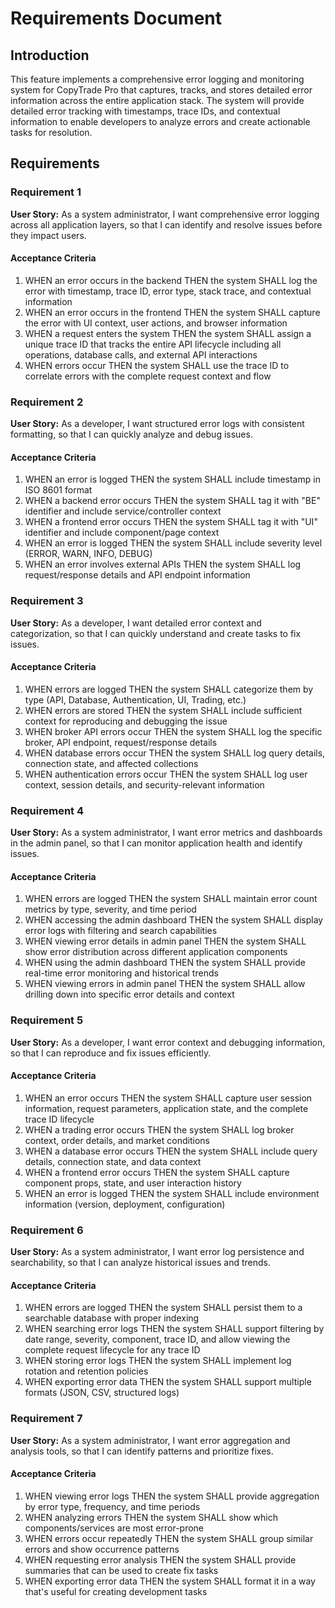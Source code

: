 # Requirements Document

## Introduction

This feature implements a comprehensive error logging and monitoring system for CopyTrade Pro that captures, tracks, and stores detailed error information across the entire application stack. The system will provide detailed error tracking with timestamps, trace IDs, and contextual information to enable developers to analyze errors and create actionable tasks for resolution.

## Requirements

### Requirement 1

**User Story:** As a system administrator, I want comprehensive error logging across all application layers, so that I can identify and resolve issues before they impact users.

#### Acceptance Criteria

1. WHEN an error occurs in the backend THEN the system SHALL log the error with timestamp, trace ID, error type, stack trace, and contextual information
2. WHEN an error occurs in the frontend THEN the system SHALL capture the error with UI context, user actions, and browser information
3. WHEN a request enters the system THEN the system SHALL assign a unique trace ID that tracks the entire API lifecycle including all operations, database calls, and external API interactions
4. WHEN errors occur THEN the system SHALL use the trace ID to correlate errors with the complete request context and flow

### Requirement 2

**User Story:** As a developer, I want structured error logs with consistent formatting, so that I can quickly analyze and debug issues.

#### Acceptance Criteria

1. WHEN an error is logged THEN the system SHALL include timestamp in ISO 8601 format
2. WHEN a backend error occurs THEN the system SHALL tag it with "BE" identifier and include service/controller context
3. WHEN a frontend error occurs THEN the system SHALL tag it with "UI" identifier and include component/page context
4. WHEN an error is logged THEN the system SHALL include severity level (ERROR, WARN, INFO, DEBUG)
5. WHEN an error involves external APIs THEN the system SHALL log request/response details and API endpoint information

### Requirement 3

**User Story:** As a developer, I want detailed error context and categorization, so that I can quickly understand and create tasks to fix issues.

#### Acceptance Criteria

1. WHEN errors are logged THEN the system SHALL categorize them by type (API, Database, Authentication, UI, Trading, etc.)
2. WHEN errors are stored THEN the system SHALL include sufficient context for reproducing and debugging the issue
3. WHEN broker API errors occur THEN the system SHALL log the specific broker, API endpoint, request/response details
4. WHEN database errors occur THEN the system SHALL log query details, connection state, and affected collections
5. WHEN authentication errors occur THEN the system SHALL log user context, session details, and security-relevant information

### Requirement 4

**User Story:** As a system administrator, I want error metrics and dashboards in the admin panel, so that I can monitor application health and identify issues.

#### Acceptance Criteria

1. WHEN errors are logged THEN the system SHALL maintain error count metrics by type, severity, and time period
2. WHEN accessing the admin dashboard THEN the system SHALL display error logs with filtering and search capabilities
3. WHEN viewing error details in admin panel THEN the system SHALL show error distribution across different application components
4. WHEN using the admin dashboard THEN the system SHALL provide real-time error monitoring and historical trends
5. WHEN viewing errors in admin panel THEN the system SHALL allow drilling down into specific error details and context

### Requirement 5

**User Story:** As a developer, I want error context and debugging information, so that I can reproduce and fix issues efficiently.

#### Acceptance Criteria

1. WHEN an error occurs THEN the system SHALL capture user session information, request parameters, application state, and the complete trace ID lifecycle
2. WHEN a trading error occurs THEN the system SHALL log broker context, order details, and market conditions
3. WHEN a database error occurs THEN the system SHALL include query details, connection state, and data context
4. WHEN a frontend error occurs THEN the system SHALL capture component props, state, and user interaction history
5. WHEN an error is logged THEN the system SHALL include environment information (version, deployment, configuration)

### Requirement 6

**User Story:** As a system administrator, I want error log persistence and searchability, so that I can analyze historical issues and trends.

#### Acceptance Criteria

1. WHEN errors are logged THEN the system SHALL persist them to a searchable database with proper indexing
2. WHEN searching error logs THEN the system SHALL support filtering by date range, severity, component, trace ID, and allow viewing the complete request lifecycle for any trace ID
3. WHEN storing error logs THEN the system SHALL implement log rotation and retention policies
4. WHEN exporting error data THEN the system SHALL support multiple formats (JSON, CSV, structured logs)

### Requirement 7

**User Story:** As a system administrator, I want error aggregation and analysis tools, so that I can identify patterns and prioritize fixes.

#### Acceptance Criteria

1. WHEN viewing error logs THEN the system SHALL provide aggregation by error type, frequency, and time periods
2. WHEN analyzing errors THEN the system SHALL show which components/services are most error-prone
3. WHEN errors occur repeatedly THEN the system SHALL group similar errors and show occurrence patterns
4. WHEN requesting error analysis THEN the system SHALL provide summaries that can be used to create fix tasks
5. WHEN exporting error data THEN the system SHALL format it in a way that's useful for creating development tasks